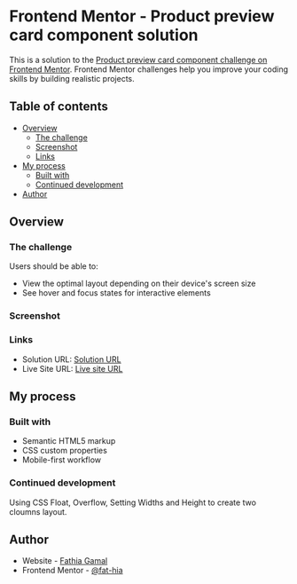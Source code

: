# Frontend Mentor - Product preview card component solution

This is a solution to the [Product preview card component challenge on Frontend Mentor](https://www.frontendmentor.io/challenges/product-preview-card-component-GO7UmttRfa). Frontend Mentor challenges help you improve your coding skills by building realistic projects. 

## Table of contents

- [Overview](#overview)
  - [The challenge](#the-challenge)
  - [Screenshot](#screenshot)
  - [Links](#links)
- [My process](#my-process)
  - [Built with](#built-with)
  - [Continued development](#continued-development)
- [Author](#author)

## Overview

### The challenge

Users should be able to:

- View the optimal layout depending on their device's screen size
- See hover and focus states for interactive elements

### Screenshot



### Links

- Solution URL: [Solution URL](https://github.com/fat-hia/product-preview-card-component)
- Live Site URL: [Live site URL](https://fat-hia.github.io/product-preview-card-component/)

## My process

### Built with

- Semantic HTML5 markup
- CSS custom properties
- Mobile-first workflow

### Continued development

Using CSS Float, Overflow, Setting Widths and Height to create two cloumns layout.

## Author

- Website - [Fathia Gamal](https://github.com/fat-hia)
- Frontend Mentor - [@fat-hia](https://www.frontendmentor.io/profile/fat-hia)

